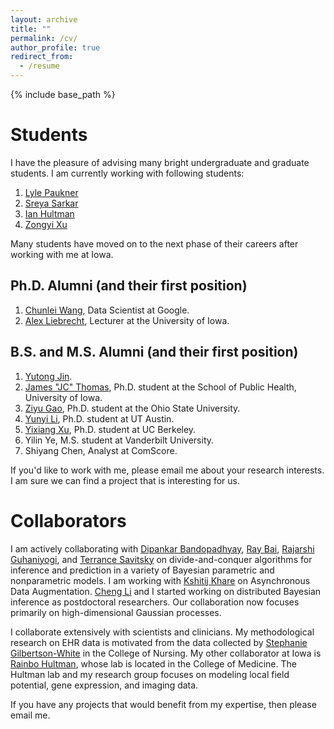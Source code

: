 ```yaml
---
layout: archive
title: ""
permalink: /cv/
author_profile: true
redirect_from:
  - /resume
---
```


{% include base_path %}


Students
======

I have the pleasure of advising many bright undergraduate and graduate students. I am currently working with following students:

1. [Lyle Paukner](https://stat.uiowa.edu/people)
2. [Sreya Sarkar](https://stat.uiowa.edu/people)
2. [Ian Hultman](https://stat.uiowa.edu/people)
1. [Zongyi Xu](https://stat.uiowa.edu/people)

Many students have moved on to the next phase of their careers after working with me at Iowa. 

Ph.D. Alumni (and their first position)
------
1. [Chunlei Wang](https://www.linkedin.com/in/chunlei-wang-44966318b), Data Scientist at Google.
2. [Alex Liebrecht](https://stat.uiowa.edu/people), Lecturer at the University of Iowa.

B.S. and M.S. Alumni (and their first position)
------
1. [Yutong Jin](https://stat.uiowa.edu/people).
1. [James "JC" Thomas](https://stat.uiowa.edu/people), Ph.D. student at the School of Public Health, University of Iowa.
1. [Ziyu Gao](https://stat.osu.edu/), Ph.D. student at the Ohio State University.
1. [Yunyi Li](https://www.mccombs.utexas.edu/PhD/Areas-of-Study/IROM), Ph.D. student at UT Austin.
1. [Yixiang Xu](https://dlab.berkeley.edu/people/yixiang-xu), Ph.D. student at UC Berkeley.
2. Yilin Ye, M.S. student at Vanderbilt University.
3. Shiyang Chen, Analyst at ComScore.

If you'd like to work with me, please email me about your research interests.  I am sure we can find a project that is interesting for us. 

Collaborators
======

I am actively collaborating with [Dipankar Bandopadhyay](https://www.people.vcu.edu/~dbandyop/), [Ray Bai](http://raybai.net/), [Rajarshi Guhaniyogi](https://users.soe.ucsc.edu/~rajguhaniyogi/), and [Terrance Savitsky](https://www.bls.gov/osmr/contact.htm) on divide-and-conquer algorithms for inference and prediction in a variety of Bayesian parametric and nonparametric models. I am working with [Kshitij Khare](http://users.stat.ufl.edu/~kdkhare/) on Asynchronous Data Augmentation.  [Cheng Li](http://blog.nus.edu.sg/stalic/) and I started working on distributed Bayesian inference as postdoctoral researchers. Our collaboration now focuses primarily on high-dimensional Gaussian processes. 

I collaborate  extensively with scientists and clinicians. My methodological research on EHR data is motivated from the data collected by [Stephanie Gilbertson-White](http://www.nursing.uiowa.edu/faculty-staff/faculty-directory/sgilbertsonwhite) in the College of Nursing. My other collaborator at Iowa is [Rainbo Hultman](https://hultman.lab.uiowa.edu/), whose lab is located in the College of Medicine. The Hultman lab and my research group focuses on modeling local field potential, gene expression, and imaging data.

If you have any projects that would benefit from my expertise, then please email me.

